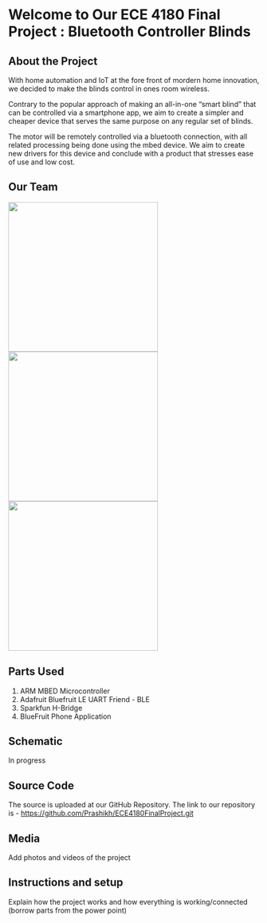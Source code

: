 # Welcome to Our ECE 4180 Final Project : Bluetooth Controller Blinds

## About the Project
With home automation and IoT at the fore front of mordern home innovation, we decided to make the blinds control in ones room wireless.  

Contrary to the popular approach of making an all-in-one “smart blind” that can be controlled via a smartphone app, we aim to create a simpler and cheaper device that serves the same purpose on any regular set of blinds. 

The motor will be remotely controlled via a bluetooth connection, with all related processing being done using the mbed device. We aim to create new drivers for this device and conclude with a product that stresses ease of use and low cost.

## Our Team
<img src="https://user-images.githubusercontent.com/36117814/101086049-4eda1a80-357e-11eb-9b03-f182d7b89dd2.png" width="300"/> 
<img src="https://user-images.githubusercontent.com/36117814/101086058-513c7480-357e-11eb-8aa2-7b12cd6b55ab.png" width="300"/> 
<img src="https://user-images.githubusercontent.com/36117814/101086068-53063800-357e-11eb-80c4-fbec527a8928.png" width="300">

## Parts Used
1. ARM MBED Microcontroller
2. Adafruit Bluefruit LE UART Friend - BLE
3. Sparkfun H-Bridge
4. BlueFruit Phone Application

## Schematic
In progress

## Source Code
The source is uploaded at our GitHub Repository. The link to our repository is - https://github.com/Prashikh/ECE4180FinalProject.git
## Media
Add photos and videos of the project

## Instructions and setup
Explain how the project works and how everything is working/connected (borrow parts from the power point)
